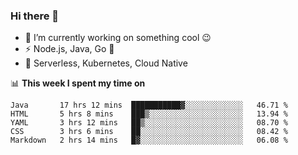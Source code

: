 ### Hi there 👋

<!--
**nodejh/nodejh** is a ✨ _special_ ✨ repository because its `README.md` (this file) appears on your GitHub profile.

Here are some ideas to get you started:

- 🔭 I’m currently working on ...
- 🌱 I’m currently learning ...
- 👯 I’m looking to collaborate on ...
- 🤔 I’m looking for help with ...
- 💬 Ask me about ...
- 📫 How to reach me: ...
- 😄 Pronouns: ...
- ⚡ Fun fact: ...
-->

- 🔭 I’m currently working on something cool :wink:
- ⚡ Node.js, Java, Go :thought_balloon:
- 🤖 Serverless, Kubernetes, Cloud Native

📊 **This week I spent my time on**

<!--START_SECTION:waka-->
```text
Java       17 hrs 12 mins  ███████████▓░░░░░░░░░░░░░   46.71 % 
HTML       5 hrs 8 mins    ███▒░░░░░░░░░░░░░░░░░░░░░   13.94 % 
YAML       3 hrs 12 mins   ██▒░░░░░░░░░░░░░░░░░░░░░░   08.70 % 
CSS        3 hrs 6 mins    ██░░░░░░░░░░░░░░░░░░░░░░░   08.42 % 
Markdown   2 hrs 14 mins   █▓░░░░░░░░░░░░░░░░░░░░░░░   06.08 % 
```
<!--END_SECTION:waka-->


<!--
:traffic_light: **Visitors**

![visitors](https://visitor-badge.glitch.me/badge?page_id=nodejh.nodejh)
-->
